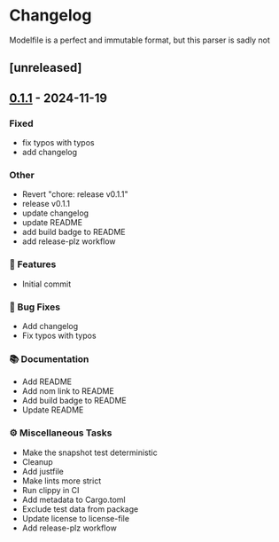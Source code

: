 # Changelog

Modelfile is a perfect and immutable format, but this parser is sadly not

## [unreleased]

## [0.1.1](https://github.com/covercash2/modelfile/compare/v0.1.0...v0.1.1) - 2024-11-19

### Fixed

- fix typos with typos
- add changelog

### Other

- Revert "chore: release v0.1.1"
- release v0.1.1
- update changelog
- update README
- add build badge to README
- add release-plz workflow

### 🚀 Features

- Initial commit

### 🐛 Bug Fixes

- Add changelog
- Fix typos with typos

### 📚 Documentation

- Add README
- Add nom link to README
- Add build badge to README
- Update README

### ⚙️ Miscellaneous Tasks

- Make the snapshot test deterministic
- Cleanup
- Add justfile
- Make lints more strict
- Run clippy in CI
- Add metadata to Cargo.toml
- Exclude test data from package
- Update license to license-file
- Add release-plz workflow

<!-- generated by git-cliff -->

